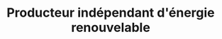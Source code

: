 ---
menu: "francais"
title: Producteur indépendant d'énergie renouvelable
title2: Hydroélectricité - Solaire
hastitle2: true
featured_image: '/images/photo-accueil.jpg'
description: "Développer aujourd'hui l'énergie de demain"
lang: "fr"
---